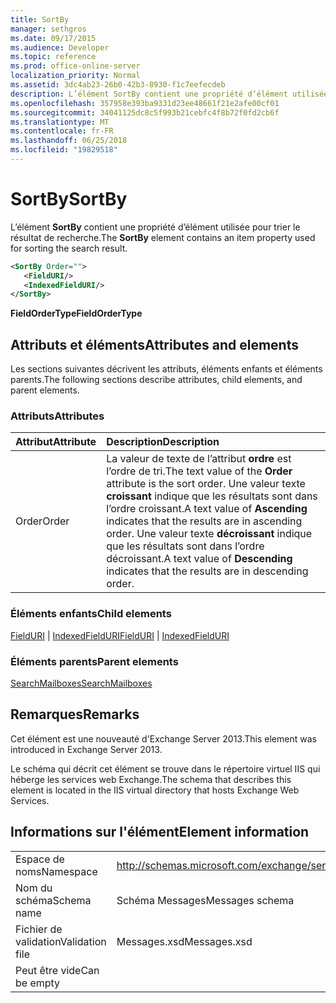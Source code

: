 ```yaml
---
title: SortBy
manager: sethgros
ms.date: 09/17/2015
ms.audience: Developer
ms.topic: reference
ms.prod: office-online-server
localization_priority: Normal
ms.assetid: 3dc4ab23-26b0-42b3-8930-f1c7eefecdeb
description: L’élément SortBy contient une propriété d’élément utilisée pour trier le résultat de recherche.
ms.openlocfilehash: 357958e393ba9331d23ee48661f21e2afe00cf01
ms.sourcegitcommit: 34041125dc8c5f993b21cebfc4f8b72f0fd2cb6f
ms.translationtype: MT
ms.contentlocale: fr-FR
ms.lasthandoff: 06/25/2018
ms.locfileid: "19829518"
---
```

# <a name="sortby"></a><span data-ttu-id="5ef90-103">SortBy</span><span class="sxs-lookup"><span data-stu-id="5ef90-103">SortBy</span></span>

<span data-ttu-id="5ef90-104">L’élément **SortBy** contient une propriété d’élément utilisée pour trier le résultat de recherche.</span><span class="sxs-lookup"><span data-stu-id="5ef90-104">The **SortBy** element contains an item property used for sorting the search result.</span></span> 
  
```XML
<SortBy Order="">
   <FieldURI/>
   <IndexedFieldURI/>
</SortBy>
```

 <span data-ttu-id="5ef90-105">**FieldOrderType**</span><span class="sxs-lookup"><span data-stu-id="5ef90-105">**FieldOrderType**</span></span>
## <a name="attributes-and-elements"></a><span data-ttu-id="5ef90-106">Attributs et éléments</span><span class="sxs-lookup"><span data-stu-id="5ef90-106">Attributes and elements</span></span>

<span data-ttu-id="5ef90-107">Les sections suivantes décrivent les attributs, éléments enfants et éléments parents.</span><span class="sxs-lookup"><span data-stu-id="5ef90-107">The following sections describe attributes, child elements, and parent elements.</span></span>
  
### <a name="attributes"></a><span data-ttu-id="5ef90-108">Attributs</span><span class="sxs-lookup"><span data-stu-id="5ef90-108">Attributes</span></span>

|<span data-ttu-id="5ef90-109">**Attribut**</span><span class="sxs-lookup"><span data-stu-id="5ef90-109">**Attribute**</span></span>|<span data-ttu-id="5ef90-110">**Description**</span><span class="sxs-lookup"><span data-stu-id="5ef90-110">**Description**</span></span>|
|:-----|:-----|
|<span data-ttu-id="5ef90-111">Order</span><span class="sxs-lookup"><span data-stu-id="5ef90-111">Order</span></span>  <br/> |<span data-ttu-id="5ef90-112">La valeur de texte de l’attribut **ordre** est l’ordre de tri.</span><span class="sxs-lookup"><span data-stu-id="5ef90-112">The text value of the **Order** attribute is the sort order.</span></span> <span data-ttu-id="5ef90-113">Une valeur texte **croissant** indique que les résultats sont dans l’ordre croissant.</span><span class="sxs-lookup"><span data-stu-id="5ef90-113">A text value of **Ascending** indicates that the results are in ascending order.</span></span> <span data-ttu-id="5ef90-114">Une valeur texte **décroissant** indique que les résultats sont dans l’ordre décroissant.</span><span class="sxs-lookup"><span data-stu-id="5ef90-114">A text value of **Descending** indicates that the results are in descending order.</span></span>  <br/> |
   
### <a name="child-elements"></a><span data-ttu-id="5ef90-115">Éléments enfants</span><span class="sxs-lookup"><span data-stu-id="5ef90-115">Child elements</span></span>

<span data-ttu-id="5ef90-116">[FieldURI](fielduri.md) | [IndexedFieldURI](indexedfielduri.md)</span><span class="sxs-lookup"><span data-stu-id="5ef90-116">[FieldURI](fielduri.md) | [IndexedFieldURI](indexedfielduri.md)</span></span>
  
### <a name="parent-elements"></a><span data-ttu-id="5ef90-117">Éléments parents</span><span class="sxs-lookup"><span data-stu-id="5ef90-117">Parent elements</span></span>

[<span data-ttu-id="5ef90-118">SearchMailboxes</span><span class="sxs-lookup"><span data-stu-id="5ef90-118">SearchMailboxes</span></span>](searchmailboxes.md)
  
## <a name="remarks"></a><span data-ttu-id="5ef90-119">Remarques</span><span class="sxs-lookup"><span data-stu-id="5ef90-119">Remarks</span></span>

<span data-ttu-id="5ef90-120">Cet élément est une nouveauté d'Exchange Server 2013.</span><span class="sxs-lookup"><span data-stu-id="5ef90-120">This element was introduced in Exchange Server 2013.</span></span>
  
<span data-ttu-id="5ef90-121">Le schéma qui décrit cet élément se trouve dans le répertoire virtuel IIS qui héberge les services web Exchange.</span><span class="sxs-lookup"><span data-stu-id="5ef90-121">The schema that describes this element is located in the IIS virtual directory that hosts Exchange Web Services.</span></span>
  
## <a name="element-information"></a><span data-ttu-id="5ef90-122">Informations sur l'élément</span><span class="sxs-lookup"><span data-stu-id="5ef90-122">Element information</span></span>

|||
|:-----|:-----|
|<span data-ttu-id="5ef90-123">Espace de noms</span><span class="sxs-lookup"><span data-stu-id="5ef90-123">Namespace</span></span>  <br/> |http://schemas.microsoft.com/exchange/services/2006/messages  <br/> |
|<span data-ttu-id="5ef90-124">Nom du schéma</span><span class="sxs-lookup"><span data-stu-id="5ef90-124">Schema name</span></span>  <br/> |<span data-ttu-id="5ef90-125">Schéma Messages</span><span class="sxs-lookup"><span data-stu-id="5ef90-125">Messages schema</span></span>  <br/> |
|<span data-ttu-id="5ef90-126">Fichier de validation</span><span class="sxs-lookup"><span data-stu-id="5ef90-126">Validation file</span></span>  <br/> |<span data-ttu-id="5ef90-127">Messages.xsd</span><span class="sxs-lookup"><span data-stu-id="5ef90-127">Messages.xsd</span></span>  <br/> |
|<span data-ttu-id="5ef90-128">Peut être vide</span><span class="sxs-lookup"><span data-stu-id="5ef90-128">Can be empty</span></span>  <br/> ||
   

